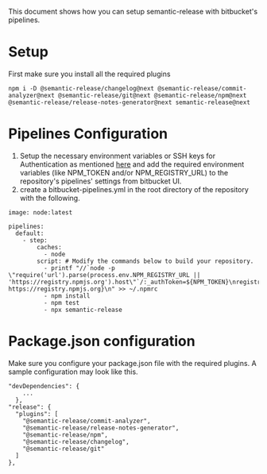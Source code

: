 This document shows how you can setup semantic-release with bitbucket's pipelines.

# Setup
First make sure you install all the required plugins
```
npm i -D @semantic-release/changelog@next @semantic-release/commit-analyzer@next @semantic-release/git@next @semantic-release/npm@next @semantic-release/release-notes-generator@next semantic-release@next
```

# Pipelines Configuration
1. Setup the necessary environment variables or SSH keys for Authentication as mentioned [here](https://github.com/semantic-release/semantic-release/blob/master/docs/usage/ci-configuration.md#authentication) and add the required environment variables (like NPM_TOKEN and/or NPM_REGISTRY_URL) to the repository's pipelines' settings from bitbucket UI.
2. create a bitbucket-pipelines.yml in the root directory of the repository with the following.

```
image: node:latest

pipelines:
  default:
    - step:
        caches:
          - node
        script: # Modify the commands below to build your repository.
          - printf "//`node -p \"require('url').parse(process.env.NPM_REGISTRY_URL || 'https://registry.npmjs.org').host\"`/:_authToken=${NPM_TOKEN}\nregistry=${NPM_REGISTRY_URL:-https://registry.npmjs.org}\n" >> ~/.npmrc
          - npm install
          - npm test
          - npx semantic-release
```

# Package.json configuration
Make sure you configure your package.json file with the required plugins.
A sample configuration may look like this.

```
"devDependencies": {
    ...
  },
"release": {
  "plugins": [
    "@semantic-release/commit-analyzer",
    "@semantic-release/release-notes-generator",
    "@semantic-release/npm",
    "@semantic-release/changelog",
    "@semantic-release/git"
  ]
},
  ```
